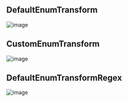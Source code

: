 ## DefaultEnumTransform
![image](https://user-images.githubusercontent.com/24895280/199183827-eb1a923c-77d4-4f97-8d93-0a63002d155e.png)

## CustomEnumTransform
![image](https://user-images.githubusercontent.com/24895280/199183775-27fbcd10-47a5-4496-89b8-91bea129880e.png)

## DefaultEnumTransformRegex
![image](https://user-images.githubusercontent.com/24895280/199183852-de2a5461-4946-413e-b78e-555ee216fa51.png)
